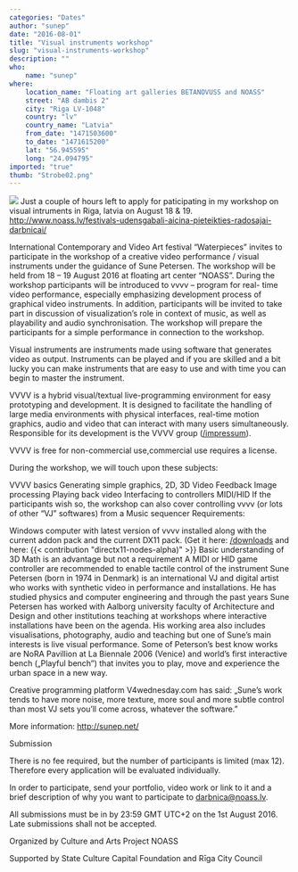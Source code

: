 ```yaml
---
categories: "Dates"
author: "sunep"
date: "2016-08-01"
title: "Visual instruments workshop"
slug: "visual-instruments-workshop"
description: ""
who: 
    name: "sunep"
where: 
    location_name: "Floating art galleries BETANOVUSS and NOASS"
    street: "AB dambis 2"
    city: "Riga LV-1048"
    country: "lv"
    country_name: "Latvia"
    from_date: "1471503600"
    to_date: "1471615200"
    lat: "56.945595"
    long: "24.094795"
imported: "true"
thumb: "Strobe02.png"
---
```



![](Strobe02.png)
Just a couple of hours left to apply for paticipating in my workshop on visual intruments in Riga, latvia on August 18 & 19.
http://www.noass.lv/festivals-udensgabali-aicina-pieteikties-radosajai-darbnicai/
<!--break-->
International Contemporary and Video Art festival “Waterpieces” invites to participate in the workshop of a creative video performance / visual instruments under the guidance of  Sune Petersen. The workshop will be held from 18 – 19 August 2016 at floating art center “NOASS”. During the workshop participants will be introduced to vvvv – program for real- time video performance, especially emphasizing development process of graphical video instruments. In addition, participants will be invited to take part in discussion of visualization’s role in context of music, as well as playability and audio synchronisation. The workshop will prepare the participants for a simple performance in connection to the workshop.

Visual instruments are instruments made using software that generates video as output. Instruments can be played and if you are skilled and a bit lucky you can make instruments that are easy to use and with time you can begin to master the instrument.

VVVV is a hybrid visual/textual live-programming environment for easy prototyping and development. It is designed to facilitate the handling of large media environments with physical interfaces, real-time motion graphics, audio and video that can interact with many users simultaneously. Responsible for its development is the VVVV group ([/impressum](https://vvvv.org/impressum)).

VVVV is free for non-commercial use,commercial use requires a license.

During the workshop, we will touch upon these subjects:

VVVV basics
Generating simple graphics, 2D, 3D
Video Feedback
Image processing
Playing back video
Interfacing to controllers MIDI/HID
If the participants wish so, the workshop can also cover controlling vvvv (or lots of other “VJ” softwares) from a Music sequencer
Requirements:

Windows computer with latest version of vvvv installed along with the current addon pack and the current DX11 pack. (Get it here: [/downloads](https://legacy.vvvv.org/downloads) and here: {{< contribution "directx11-nodes-alpha)" >}}
Basic understanding of 3D Math is an advantage but not a requirement
A MIDI or HID game controller are recommended to enable tactile control of the instrument
Sune Petersen (born in 1974 in Denmark) is an international VJ and digital artist who works with synthetic video in performance and installations. He has studied physics and computer engineering and through the past years Sune Petersen has worked with Aalborg university faculty of Architecture and Design and other institutions teaching at workshops where interactive installations have been on the agenda. His working area also includes visualisations, photography, audio and teaching but one of Sune’s main interests is live visual performance. Some of Peterson’s best know works are NoRA Pavillion at La Biennale 2006 (Venice) and world’s first interactive bench („Playful bench”) that invites you to play, move and experience the urban space in a new way.

Creative programming platform V4wednesday.com has said: „Sune’s work tends to have more noise, more texture, more soul and more subtle control than most VJ sets you’ll come across, whatever the software.”

More information: http://sunep.net/

Submission

There is no fee required, but the number of participants is limited (max 12). Therefore every application will be evaluated individually.

In order to participate, send your portfolio, video work or link to it and a brief description of why you want to participate to darbnica@noass.lv.

All submissions must be in by 23:59 GMT UTC+2 on the 1st August 2016. Late submissions shall not be accepted.

Organized by Culture and Arts Project NOASS

Supported by State Culture Capital Foundation and Rīga City Council
